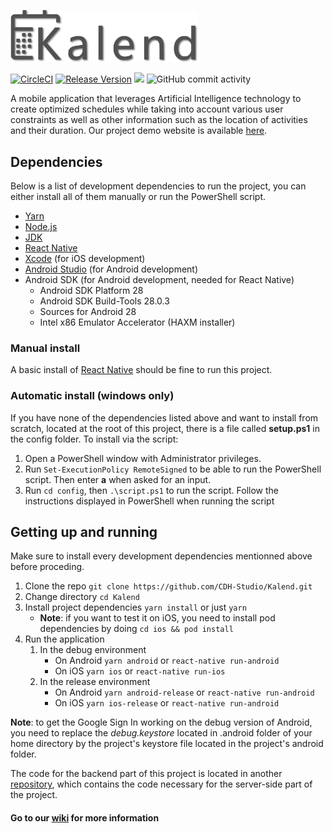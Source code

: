 [<img src="https://raw.githubusercontent.com/CDH-Studio/Kalend/dev/src/assets/img/dark_logo.png" alt="Kalend" width="300"/>](https://benjeau.github.io/)

[![CircleCI](https://img.shields.io/circleci/project/github/CDH-Studio/Kalend/master.svg?style=flat&logo=circleci)](https://circleci.com/gh/CDH-Studio/Kalend)
[![Release Version](https://img.shields.io/github/release/CDH-Studio/Kalend.svg?style=flat)](https://github.com/CDH-Studio/Kalend/releases)
![](https://img.shields.io/github/license/CDH-Studio/Kalend.svg?style=flat)
![GitHub commit activity](https://img.shields.io/github/commit-activity/m/CDH-Studio/Kalend.svg)

A mobile application that leverages Artificial Intelligence technology to create optimized schedules while taking into account various user constraints as well as other information such as the location of activities and their duration. Our project demo website is available [here](https://cdh-studio.github.io/Kalend-Demo-Website/).

## Dependencies

Below is a list of development dependencies to run the project, you can either install all of them manually or run the PowerShell script.

* [Yarn](https://yarnpkg.com/)
* [Node.js](https://nodejs.org/)
* [JDK](https://www.oracle.com/technetwork/java/javase/downloads/jdk8-downloads-2133151.html)
* [React Native](https://facebook.github.io/react-native/docs/getting-started#installing-dependencies)
* [Xcode](https://itunes.apple.com/us/app/xcode/id497799835?mt=12) (for iOS development)
* [Android Studio](https://developer.android.com/studio) (for Android development)
* Android SDK (for Android development, needed for React Native)
  * Android SDK Platform 28
  * Android SDK Build-Tools 28.0.3
  * Sources for Android 28
  * Intel x86 Emulator Accelerator (HAXM installer)

### Manual install

A basic install of [React Native](https://facebook.github.io/react-native/docs/getting-started#installing-dependencies) should be fine to run this project.

### Automatic install (windows only)

If you have none of the dependencies listed above and want to install from scratch, located at the root of this project, there is a file called **setup.ps1** in the config folder. To install via the script:

1. Open a PowerShell window with Administrator privileges.
2. Run `Set-ExecutionPolicy RemoteSigned` to be able to run the PowerShell script. Then enter **a** when asked for an input.
3. Run `cd config`, then `.\script.ps1` to run the script. Follow the instructions displayed in PowerShell when running the script

## Getting up and running

Make sure to install every development dependencies mentionned above before proceding.

1. Clone the repo `git clone https://github.com/CDH-Studio/Kalend.git`
2. Change directory `cd Kalend`
3. Install project dependencies `yarn install` or just `yarn`
    * **Note**: if you want to test it on iOS, you need to install pod dependencies by doing `cd ios && pod install`
4. Run the application
    1. In the debug environment
        * On Android `yarn android` or `react-native run-android`
        * On iOS `yarn ios` or `react-native run-ios`
    2. In the release environment
        * On Android `yarn android-release` or `react-native run-android`
        * On iOS `yarn ios-release` or `react-native run-android`

**Note**: to get the Google Sign In working on the debug version of Android, you need to replace the *debug.keystore* located in .android folder of your home directory by the project's keystore file located in the project's android folder.

The code for the backend part of this project is located in another [repository](https://github.com/CDH-Studio/Kalend-backend), which contains the code necessary for the server-side part of the project.

#### Go to our [wiki](https://github.com/CDH-Studio/Kalend/wiki) for more information

